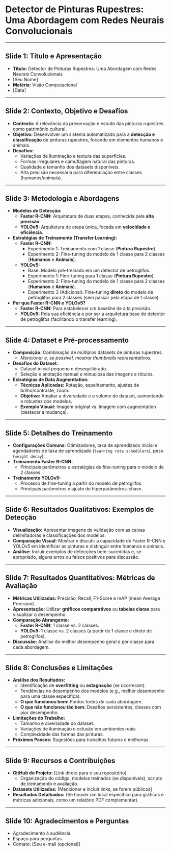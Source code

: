# Detector de Pinturas Rupestres: Uma Abordagem com Redes Neurais Convolucionais

---

## Slide 1: Título e Apresentação

* **Título:** Detector de Pinturas Rupestres: Uma Abordagem com Redes Neurais Convolucionais
* [Seu Nome]
* **Matéria:** Visão Computacional
* [Data]

---

## Slide 2: Contexto, Objetivo e Desafios

* **Contexto:** A relevância da preservação e estudo das pinturas rupestres como patrimônio cultural.
* **Objetivo:** Desenvolver um sistema automatizado para a **detecção e classificação** de pinturas rupestres, focando em elementos humanos e animais.
* **Desafios:**
    * Variações de iluminação e textura das superfícies.
    * Formas irregulares e camuflagem natural das pinturas.
    * Qualidade e tamanho dos datasets disponíveis.
    * Alta precisão necessária para diferenciação entre classes (humanos/animais).

---

## Slide 3: Metodologia e Abordagens

* **Modelos de Detecção:**
    * **Faster R-CNN:** Arquitetura de duas etapas, conhecida pela **alta precisão**.
    * **YOLOv5:** Arquitetura de etapa única, focada em **velocidade e eficiência**.
* **Estratégias de Treinamento (Transfer Learning):**
    * **Faster R-CNN:**
        * Experimento 1: Treinamento com 1 classe (**Pintura Rupestre**).
        * Experimento 2: Fine-tuning do modelo de 1 classe para 2 classes (**Humanos** e **Animais**).
    * **YOLOv5:**
        * Base: Modelo pré-treinado em um detector de petroglifos.
        * Experimento 1: Fine-tuning para 1 classe (**Pintura Rupestre**).
        * Experimento 2: Fine-tuning do modelo de 1 classe para 2 classes (**Humanos** e **Animais**).
        * Experimento 3 (Adicional): Fine-tuning **direto** do modelo de petroglifos para 2 classes (sem passar pela etapa de 1 classe).
* **Por que Faster R-CNN e YOLOv5?**
    * **Faster R-CNN:** Para estabelecer um baseline de alta precisão.
    * **YOLOv5:** Pela sua eficiência e por ser a arquitetura base do detector de petroglifos (facilitando o transfer learning).

---

## Slide 4: Dataset e Pré-processamento

* **Composição:** Combinação de múltiplos datasets de pinturas rupestres.
    * *Mencionar e, se possível, mostrar thumbnails representativos.*
* **Desafios do Dataset:**
    * Dataset inicial pequeno e desequilibrado.
    * Seleção e anotação manual e minuciosa das imagens e rótulos.
* **Estratégias de Data Augmentation:**
    * **Técnicas Aplicadas:** Rotação, espelhamento, ajustes de brilho/contraste, zoom.
    * **Objetivo:** Ampliar a diversidade e o volume do dataset, aumentando a robustez dos modelos.
    * **Exemplo Visual:** Imagem original vs. Imagem com augmentation (destacar a mudança).

---

## Slide 5: Detalhes do Treinamento

* **Configurações Comuns:** Otimizadores, taxa de aprendizado inicial e agendadores de taxa de aprendizado (`learning rate schedulers`), peso (`weight decay`).
* **Treinamento Faster R-CNN:**
    * Principais parâmetros e estratégias de fine-tuning para o modelo de 2 classes.
* **Treinamento YOLOv5:**
    * Processo de fine-tuning a partir do modelo de petroglifos.
    * Principais parâmetros e ajuste de hiperparâmetros-chave.

---

## Slide 6: Resultados Qualitativos: Exemplos de Detecção

* **Visualização:** Apresentar imagens de validação com as caixas delimitadoras e classificações dos modelos.
* **Comparação Visual:** Mostrar e discutir a capacidade de Faster R-CNN e YOLOv5 em identificar as pinturas e distinguir entre humanos e animais.
* **Análise:** Incluir exemplos de detecções bem-sucedidas e, se apropriado, alguns erros ou falsos positivos para discussão.

---

## Slide 7: Resultados Quantitativos: Métricas de Avaliação

* **Métricas Utilizadas:** Precisão, Recall, F1-Score e mAP (mean Average Precision).
* **Apresentação:** Utilizar **gráficos comparativos** ou **tabelas claras** para visualizar o desempenho.
* **Comparação Abrangente:**
    * **Faster R-CNN:** 1 classe vs. 2 classes.
    * **YOLOv5:** 1 classe vs. 2 classes (a partir de 1 classe e direto de petroglifos).
* **Discussão:** Análise do melhor desempenho geral e por classe para cada abordagem.

---

## Slide 8: Conclusões e Limitações

* **Análise dos Resultados:**
    * Identificação de **overfitting** ou **estagnação** (se ocorreram).
    * Tendências no desempenho dos modelos (e.g., melhor desempenho para uma classe específica).
    * **O que funcionou bem:** Pontos fortes de cada abordagem.
    * **O que não funcionou tão bem:** Desafios persistentes, classes com pior desempenho.
* **Limitações do Trabalho:**
    * Tamanho e diversidade do dataset.
    * Variações de iluminação e oclusão em ambientes reais.
    * Complexidade das formas das pinturas.
* **Próximos Passos:** Sugestões para trabalhos futuros e melhorias.

---

## Slide 9: Recursos e Contribuições

* **GitHub do Projeto:** [Link direto para o seu repositório]
    * Organização do código, modelos treinados (se disponíveis), scripts de treinamento e avaliação.
* **Datasets Utilizados:** [Mencionar e incluir links, se forem públicos]
* **Resultados Detalhados:** (Se houver um local específico para gráficos e métricas adicionais, como um relatório PDF complementar).

---

## Slide 10: Agradecimentos e Perguntas

* Agradecimento à audiência.
* Espaço para perguntas.
* Contato: [Seu e-mail (opcional)]
